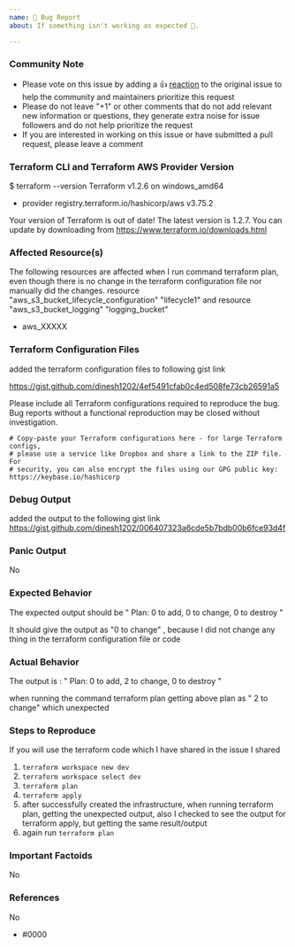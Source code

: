 ```yaml
---
name: 🐛 Bug Report
about: If something isn't working as expected 🤔.

---
```


<!---
Please note the following potential times when an issue might be in Terraform core:

* [Configuration Language](https://www.terraform.io/docs/configuration/index.html) or resource ordering issues
* [State](https://www.terraform.io/docs/state/index.html) and [State Backend](https://www.terraform.io/docs/backends/index.html) issues
* [Provisioner](https://www.terraform.io/docs/provisioners/index.html) issues
* [Registry](https://registry.terraform.io/) issues
* Spans resources across multiple providers

If you are running into one of these scenarios, we recommend opening an issue in the [Terraform core repository](https://github.com/hashicorp/terraform/) instead.
--->

<!--- Please keep this note for the community --->

### Community Note

* Please vote on this issue by adding a 👍 [reaction](https://blog.github.com/2016-03-10-add-reactions-to-pull-requests-issues-and-comments/) to the original issue to help the community and maintainers prioritize this request
* Please do not leave "+1" or other comments that do not add relevant new information or questions, they generate extra noise for issue followers and do not help prioritize the request
* If you are interested in working on this issue or have submitted a pull request, please leave a comment

<!--- Thank you for keeping this note for the community --->

### Terraform CLI and Terraform AWS Provider Version

<!--- Please run `terraform -v` to show the Terraform core version and provider version(s). If you are not running the latest version of Terraform or the provider, please upgrade because your issue may have already been fixed. [Terraform documentation on provider versioning](https://www.terraform.io/docs/configuration/providers.html#provider-versions). --->

$ terraform --version
Terraform v1.2.6
on windows_amd64
+ provider registry.terraform.io/hashicorp/aws v3.75.2

Your version of Terraform is out of date! The latest version
is 1.2.7. You can update by downloading from https://www.terraform.io/downloads.html

### Affected Resource(s)

<!--- Please list the affected resources and data sources. --->
The following resources are affected when I run command terraform plan, even though there is no change in the terraform configuration file nor manually did the changes.
resource "aws_s3_bucket_lifecycle_configuration" "lifecycle1"  and
resource "aws_s3_bucket_logging" "logging_bucket"

* aws_XXXXX

### Terraform Configuration Files

added the terraform configuration files to following gist link

https://gist.github.com/dinesh1202/4ef5491cfab0c4ed508fe73cb26591a5


<!--- Information about code formatting: https://help.github.com/articles/basic-writing-and-formatting-syntax/#quoting-code --->

Please include all Terraform configurations required to reproduce the bug. Bug reports without a functional reproduction may be closed without investigation.

```hcl
# Copy-paste your Terraform configurations here - for large Terraform configs,
# please use a service like Dropbox and share a link to the ZIP file. For
# security, you can also encrypt the files using our GPG public key: https://keybase.io/hashicorp
```

### Debug Output

<!---
Please provide a link to a GitHub Gist containing the complete debug output. Please do NOT paste the debug output in the issue; just paste a link to the Gist.

To obtain the debug output, see the [Terraform documentation on debugging](https://www.terraform.io/docs/internals/debugging.html).
--->
added the output to the following gist link
https://gist.github.com/dinesh1202/006407323a6cde5b7bdb00b6fce93d4f

### Panic Output

<!--- If Terraform produced a panic, please provide a link to a GitHub Gist containing the output of the `crash.log`. --->
No
### Expected Behavior

<!--- What should have happened? --->

The expected output should be " Plan: 0 to add, 0 to change, 0 to destroy "

It should give the output as "0 to change" , because I did not change any thing in the terraform configuration file or code

### Actual Behavior

<!--- What actually happened? --->

The output is : " Plan: 0 to add, 2 to change, 0 to destroy "

when running the command terraform plan getting above plan as " 2 to change" which unexpected

### Steps to Reproduce

<!--- Please list the steps required to reproduce the issue. --->

If you will use the terraform code which I have shared in the issue I shared

1. `terraform workspace new dev`
2. `terraform workspace select dev`
3. `terraform plan`
4. `terraform apply`
5. after successfully created the infrastructure, when running terraform plan, getting the unexpected output, also I checked to see the output for terraform apply, but getting the same result/output
6. again run `terraform plan`

### Important Factoids

<!--- Are there anything atypical about your accounts that we should know? For example: Running in EC2 Classic? --->
No

### References

<!---
Information about referencing Github Issues: https://help.github.com/articles/basic-writing-and-formatting-syntax/#referencing-issues-and-pull-requests

Are there any other GitHub issues (open or closed) or pull requests that should be linked here? Vendor documentation? For example:
--->
No

* #0000
